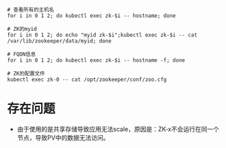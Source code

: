 
```shell
# 查看所有的主机名
for i in 0 1 2; do kubectl exec zk-$i -- hostname; done

# ZK的myid
for i in 0 1 2; do echo "myid zk-$i";kubectl exec zk-$i -- cat /var/lib/zookeeper/data/myid; done

# FQDN信息
for i in 0 1 2; do kubectl exec zk-$i -- hostname -f; done

# ZK的配置文件
kubectl exec zk-0 -- cat /opt/zookeeper/conf/zoo.cfg
```


# 存在问题

- 由于使用的是共享存储导致应用无法scale，原因是：ZK-x不会运行在同一个节点，导致PV中的数据无法访问。